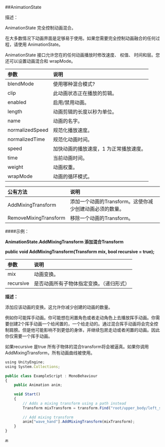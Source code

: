 ##AnimationState

描述：

AnimationState 完全控制动画混合。

在大多数情况下动画界面是足够易于使用。如果您需要完全控制动画融合的任何过程，请使用 AnimationState。

AnimationState 接口允许您在的任何动画播放时修改速度、 权值、 时间和层。您还可以设置动画混合和 wrapMode。

|参数|说明|
|:--|:--|
|blendMode|使用哪种混合模式?|
|clip|此动画状态正在播放的剪辑。|
|enabled|启用/禁用动画。|
|length|动画剪辑的长度以秒为单位。|
|name|动画的名字。|
|normalizedSpeed|规范化播放速度。|
|normalizedTime|规范化动画时间。|
|speed|加快动画的播放速度，1 为正常播放速度。|
|time|当前动画时间。|
|weight|动画权重。|
|wrapMode|动画的循环模式。|

|公有方法|说明|
|:--|:--|
|AddMixingTransform|添加一个动画的Transform。这使你减少创建动画必须的数量。|
|RemoveMixingTransform|移除一个动画的Transform。|



####示例：

**AnimationState.AddMixingTransform 添加混合Transform**

**public void AddMixingTransform(Transform mix, bool recursive = true);**

|参数|说明|
|:--|:--|
|mix|动画变换。|
|recursive|是否动画所有子物体指定变换。（递归形式）|

**描述：**

添加应该动画的变换。这允许你减少创建的动画的数量。

例如你可能挥手动画。你可能想在闲置角色或者走动角色上去播放挥手动画。你需要创建2个挥手动画一个给闲置的，一个给走动的。通过混合挥手动画将会完全控制肩膀。但是他可能影响不到更低的身体，并继续包房走动或者闲置的动画。因此你仅需要一个挥手动画。

如果recursive 是true 所有子物体的混合transform将会被逼真。如果你调用AddMixingTransform，所有动画曲线被使用。


```javascript
using UnityEngine;
using System.Collections;
 
public class ExampleScript : MonoBehaviour
{
    public Animation anim;
 
    void Start()
    {
        // Adds a mixing transform using a path instead
        Transform mixTransform = transform.Find("root/upper_body/left_shoulder");
 
        // Add mixing transform
        anim["wave_hand"].AddMixingTransform(mixTransform);
    }
}
```

🔚


